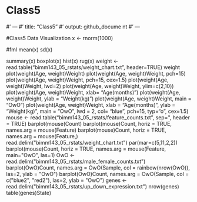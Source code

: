Class5
================

\#’ — \#’ title: “Class5” \#’ output: github\_docume nt \#’ —

\#Class5 Data Visualization x \<- rnorm(1000)

\#fml mean(x) sd(x)

summary(x) boxplot(x) hist(x) rug(x) weight \<-
read.table(“bimm143\_05\_rstats/weight\_chart.txt”, header=TRUE)
weight plot(weight\(Age, weight\)Weight)
plot(weight\(Age, weight\)Weight, pch=15)
plot(weight\(Age, weight\)Weight, pch=15, cex=1.5)
plot(weight\(Age, weight\)Weight, lwd=2)
plot(weight\(Age, weight\)Weight, ylim=c(2,10))
plot(weight\(Age, weight\)Weight, xlab= “Age(months)”)
plot(weight\(Age, weight\)Weight, ylab = “Weight(kg)”)
plot(weight\(Age, weight\)Weight, main = “OwO”)
plot(weight\(Age, weight\)Weight, xlab = “Age(months)”, ylab =
“Weight(kg)”, main = “OwO”, lwd = 2, col= “blue”, pch=15, typ=“o”,
cex=1.5) mouse \<- read.table(“bimm143\_05\_rstats/feature\_counts.txt”,
sep=", header = TRUE) barplot(mouse\(Count) barplot(mouse\)Count, horiz
= TRUE, names.arg = mouse\(Feature) barplot(mouse\)Count, horiz = TRUE,
names.arg =
mouse\(Feature,) read.delim("bimm143_05_rstats/weight_chart.txt") par(mar=c(5,11,2,2)) barplot(mouse\)Count,
horiz = TRUE, names.arg =
mouse\(Feature, main="OwO", las=1) OwO <- read.delim("bimm143_05_rstats/male_female_counts.txt") barplot(OwO\)Count,
names.arg =
OwO\(Sample, col = rainbow(nrow(OwO)), las=2, ylab = "OwO") barplot(OwO\)Count,
names.arg =
OwO\(Sample, col = c("blue2", "red2"), las=2, ylab = "OwO") genes <- read.delim("bimm143_05_rstats/up_down_expression.txt") nrow(genes) table(genes\)State)
